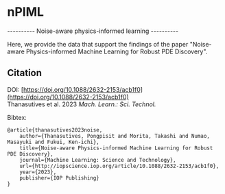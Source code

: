 # nPIML
---------- Noise-aware physics-informed learning ----------

Here, we provide the data that support the findings of the paper "Noise-aware Physics-informed Machine Learning for Robust PDE Discovery".

## Citation
DOI: [https://doi.org/10.1088/2632-2153/acb1f0](https://doi.org/10.1088/2632-2153/acb1f0)  
Thanasutives et al. 2023 *Mach. Learn.: Sci. Technol.*

Bibtex:  

```
@article{thanasutives2023noise,
	author={Thanasutives, Pongpisit and Morita, Takashi and Numao, Masayuki and Fukui, Ken-ichi},
	title={Noise-aware Physics-informed Machine Learning for Robust PDE Discovery},
	journal={Machine Learning: Science and Technology},
	url={http://iopscience.iop.org/article/10.1088/2632-2153/acb1f0},
	year={2023},
	publisher={IOP Publishing}
}
```
